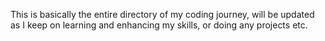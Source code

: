 This is basically the entire directory of my coding journey, will be updated as I keep on learning and enhancing my skills, or doing any projects etc.
